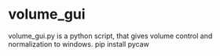 # volume_gui
volume_gui.py is a python script, that gives volume control and normalization to windows.
pip install pycaw
